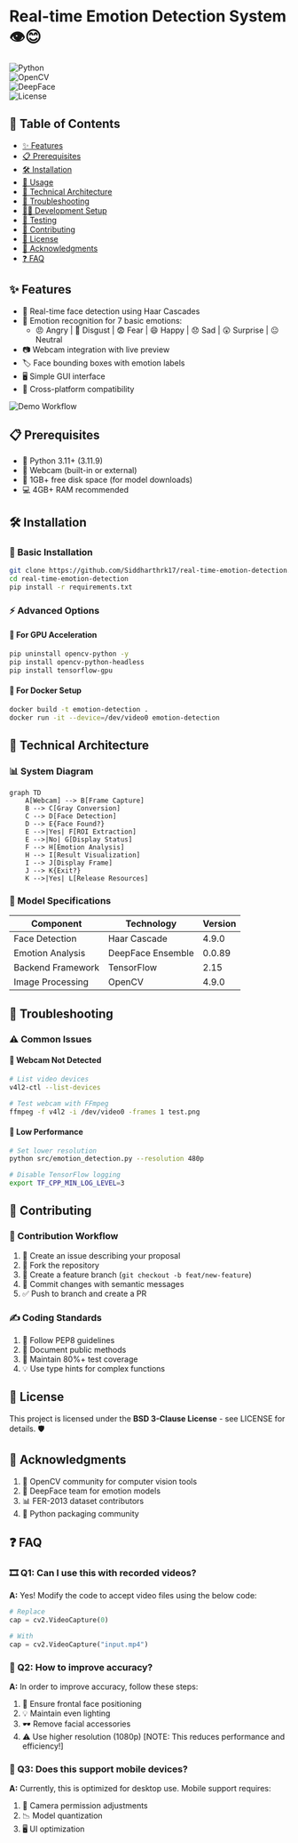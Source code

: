 # Real-time Emotion Detection System 👁️😊

![Python](https://img.shields.io/badge/python-3.11.9%2B-blue)  
![OpenCV](https://img.shields.io/badge/OpenCV-4.9-green)  
![DeepFace](https://img.shields.io/badge/DeepFace-0.0.89-orange)  
![License](https://img.shields.io/badge/License-BSD%203--Clause-yellow)  

## 📑 Table of Contents
- [✨ Features](#-features)
- [📋 Prerequisites](#-prerequisites)
- [🛠️ Installation](#-installation)
- [📖 Usage](#-usage)
- [🧠 Technical Architecture](#-technical-architecture)
- [🐛 Troubleshooting](#-troubleshooting)
- [👨‍💻 Development Setup](#-development-setup)
- [🧪 Testing](#-testing)
- [🤝 Contributing](#-contributing)
- [📄 License](#-license)
- [🙏 Acknowledgments](#-acknowledgments)
- [❓ FAQ](#-faq)

## ✨ Features
- 🎥 Real-time face detection using Haar Cascades
- 🤖 Emotion recognition for 7 basic emotions:
  - 😠 Angry | 🤢 Disgust | 😨 Fear | 😄 Happy | 😞 Sad | 😲 Surprise | 😐 Neutral
- 📷 Webcam integration with live preview
- 🏷️ Face bounding boxes with emotion labels
- 🖥️ Simple GUI interface
- 🔄 Cross-platform compatibility

![Demo Workflow](assets/workflow.png)

## 📋 Prerequisites
- 🐍 Python 3.11+ (3.11.9)
- 📸 Webcam (built-in or external)
- 💾 1GB+ free disk space (for model downloads)
- 💻 4GB+ RAM recommended

## 🛠️ Installation

### 🚀 Basic Installation
```bash
git clone https://github.com/Siddharthrk17/real-time-emotion-detection.git
cd real-time-emotion-detection
pip install -r requirements.txt
```

### ⚡ Advanced Options

#### 🚀 For GPU Acceleration
```bash
pip uninstall opencv-python -y
pip install opencv-python-headless
pip install tensorflow-gpu
```

#### 🐳 For Docker Setup
```bash
docker build -t emotion-detection .
docker run -it --device=/dev/video0 emotion-detection
```

## 🧠 Technical Architecture

### 📊 System Diagram
```mermaid
graph TD
    A[Webcam] --> B[Frame Capture]
    B --> C[Gray Conversion]
    C --> D[Face Detection]
    D --> E{Face Found?}
    E -->|Yes| F[ROI Extraction]
    E -->|No| G[Display Status]
    F --> H[Emotion Analysis]
    H --> I[Result Visualization]
    I --> J[Display Frame]
    J --> K{Exit?}
    K -->|Yes| L[Release Resources]
```

### 📜 Model Specifications

| Component | Technology | Version |
|-----------|-------------|---------|
| Face Detection | Haar Cascade | 4.9.0 |
| Emotion Analysis | DeepFace Ensemble | 0.0.89 |
| Backend Framework | TensorFlow | 2.15 |
| Image Processing | OpenCV | 4.9.0 |

## 🐛 Troubleshooting

### ⚠️ Common Issues

#### 🎥 Webcam Not Detected
```bash
# List video devices
v4l2-ctl --list-devices

# Test webcam with FFmpeg
ffmpeg -f v4l2 -i /dev/video0 -frames 1 test.png
```

#### 🐌 Low Performance
```bash
# Set lower resolution
python src/emotion_detection.py --resolution 480p

# Disable TensorFlow logging
export TF_CPP_MIN_LOG_LEVEL=3
```

## 🤝 Contributing

### 🔄 Contribution Workflow
1. 📌 Create an issue describing your proposal
2. 🍴 Fork the repository
3. 🌱 Create a feature branch (`git checkout -b feat/new-feature`)
4. 📜 Commit changes with semantic messages
5. ✅ Push to branch and create a PR

### ✍️ Coding Standards
1. 📏 Follow PEP8 guidelines
2. 📝 Document public methods
3. 🧪 Maintain 80%+ test coverage
4. 💡 Use type hints for complex functions

## 📄 License

This project is licensed under the **BSD 3-Clause License** - see LICENSE for details. 🛡️

## 🙏 Acknowledgments

1. 🎥 OpenCV community for computer vision tools
2. 🤖 DeepFace team for emotion models
3. 📊 FER-2013 dataset contributors
4. 🐍 Python packaging community

## ❓ FAQ

### 🎞️ Q1: Can I use this with recorded videos?
**A:** Yes! Modify the code to accept video files using the below code:
```python
# Replace
cap = cv2.VideoCapture(0)

# With
cap = cv2.VideoCapture("input.mp4")
```

### 🎯 Q2: How to improve accuracy?
**A:** In order to improve accuracy, follow these steps:
1. 📸 Ensure frontal face positioning
2. 💡 Maintain even lighting
3. 🕶️ Remove facial accessories
4. ⚠️ Use higher resolution (1080p) [NOTE: This reduces performance and efficiency!]

### 📱 Q3: Does this support mobile devices?
**A:** Currently, this is optimized for desktop use. Mobile support requires:
1. 🔧 Camera permission adjustments
2. 📉 Model quantization
3. 🖥️ UI optimization

